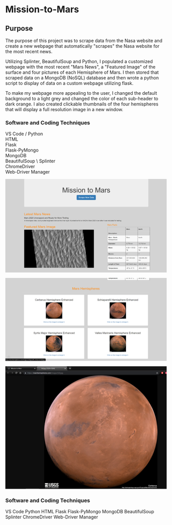 # Mission-to-Mars

## Purpose

The purpose of this project was to scrape data from the Nasa website and create a new webpage that automatically "scrapes" the Nasa website for the most recent news.

Utilizing Splinter, BeautifulSoup and Python, I populated a customized webpage with the most recent "Mars News", a "Featured Image" of the surface and four pictures of each Hemisphere of Mars. I then stored that scraped data on a MongoDB (NoSQL) database and then wrote a python script to display of data on a custom webpage utilizing flask.

To make my webpage more appealing to the user, I changed the default background to a light grey and changed the color of each sub-header to dark orange. I also created clickable thumbnails of the four hemispheres that will display a full resolution image in a new window.

### Software and Coding Techniques
VS Code /
Python \
HTML \
Flask \
Flask-PyMongo \
MongoDB \
BeautifulSoup \ 
Splinter \
ChromeDriver \
Web-Driver Manager

![image](https://github.com/roderickspells/Mission-to-Mars/blob/main/mars1.png)

![image](https://github.com/roderickspells/Mission-to-Mars/blob/main/mars2.png)

![image](https://github.com/roderickspells/Mission-to-Mars/blob/main/mars3.png)


### Software and Coding Techniques
VS Code
Python
HTML
Flask
Flask-PyMongo
MongoDB
BeautifulSoup
Splinter
ChromeDriver
Web-Driver Manager


